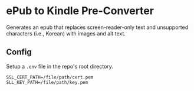 # ePub to Kindle Pre-Converter

Generates an epub that replaces screen-reader-only text and unsupported characters (i.e., Korean) with images and alt text.

## Config

Setup a `.env` file in the repo's root directory.

```
SSL_CERT_PATH=/file/path/cert.pem
SLL_KEY_PATH=/file/path/key.pem
```
